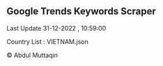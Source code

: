 

## Google Trends Keywords Scraper 
 
Last Update 31-12-2022 , 10:59:00

Country List :
VIETNAM.json



© Abdul Muttaqin 
